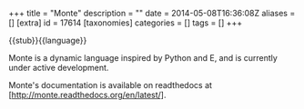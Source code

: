 +++
title = "Monte"
description = ""
date = 2014-05-08T16:36:08Z
aliases = []
[extra]
id = 17614
[taxonomies]
categories = []
tags = []
+++

{{stub}}{{language}}

Monte is a dynamic language inspired by Python and E, and is currently under active development.

Monte's documentation is available on readthedocs at [http://monte.readthedocs.org/en/latest/].
